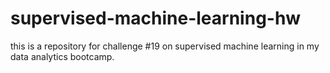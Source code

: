 # supervised-machine-learning-hw
this is a repository for challenge #19 on supervised machine learning in my data analytics bootcamp.
